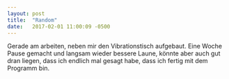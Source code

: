 ```yaml
--- 
layout: post 
title:  "Random" 
date:   2017-02-01 11:00:09 -0500  
--- 
```


Gerade am arbeiten, neben mir den Vibrationstisch aufgebaut. Eine Woche Pause gemacht und langsam wieder bessere Laune,
könnte aber auch gut dran liegen, dass ich endlich mal gesagt habe, dass ich fertig mit dem Programm bin.

